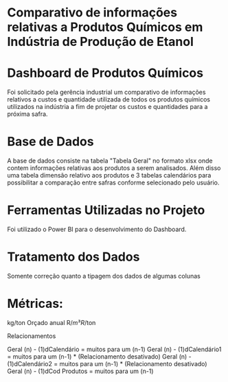 # Comparativo de informações relativas a Produtos Químicos em Indústria de Produção de Etanol

# Dashboard de Produtos Químicos
Foi solicitado pela gerência industrial um comparativo de informações relativos a custos e quantidade utilizada de todos os produtos químicos utilizados na indústria a fim de projetar os custos e quantidades para a próxima safra.


# Base de Dados
A base de dados consiste na tabela "Tabela Geral" no formato xlsx onde contem informações relativas aos produtos a serem analisados. Além disso uma tabela dimensão relativo aos produtos e 3 tabelas calendários para possibilitar a comparação entre safras conforme selecionado pelo usuário.


# Ferramentas Utilizadas no Projeto
Foi utilizado o Power BI para o desenvolvimento do Dashboard.


# Tratamento dos Dados
Somente correção quanto a tipagem dos dados de algumas colunas


# Métricas:
kg/ton
Orçado anual
R$/m³
R$/ton

Relacionamentos

Geral (n) - (1)dCalendário = muitos para um (n-1)
Geral (n) - (1)dCalendário1 = muitos para um (n-1) * (Relacionamento desativado)
Geral (n) - (1)dCalendário2 = muitos para um (n-1) * (Relacionamento desativado)
Geral (n) - (1)dCod Produtos = muitos para um (n-1)

